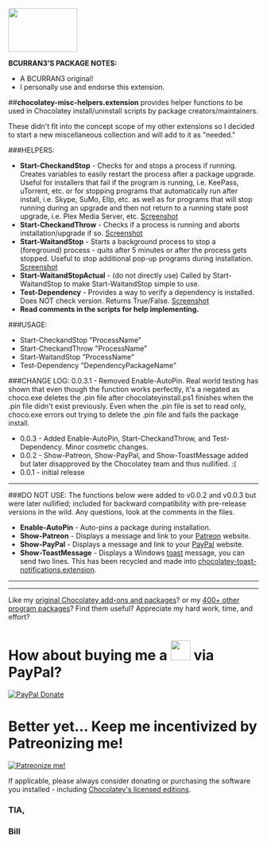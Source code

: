 <img src="https://raw.githubusercontent.com/bcurran3/ChocolateyPackages/master/mylogos/myunofficialChocolateylogo_icon.png" width="139" height="88">

**BCURRAN3'S PACKAGE NOTES:**

* A BCURRAN3 original!
* I personally use and endorse this extension.

##**chocolatey-misc-helpers.extension** provides helper functions to be used in Chocolatey install/uninstall scripts by package creators/maintainers.

These didn't fit into the concept scope of my other extensions so I decided to start a new miscellaneous collection and will add to it as "needed."

###HELPERS:
* **Start-CheckandStop** - Checks for and stops a process if running. Creates variables to easily restart the process after a package upgrade. Useful for installers that fail if the program is running, i.e. KeePass, uTorrent, etc. or for stopping programs that automatically run after install, i.e. Skype, SuMo, Ellp, etc. as well as for programs that will stop running during an upgrade and then not return to a running state post upgrade, i.e. Plex Media Server, etc. [Screenshot](https://raw.githubusercontent.com/bcurran3/ChocolateyPackages/master/chocolatey-misc-helpers.extension_extras/chocolatey-misc-helpers.extension_screenshot.png)
* **Start-CheckandThrow** - Checks if a process is running and aborts installation/upgrade if so. [Screenshot](https://raw.githubusercontent.com/bcurran3/ChocolateyPackages/master/chocolatey-misc-helpers.extension_extras/chocolatey-misc-helpers.extension_screenshot.png)
* **Start-WaitandStop** - Starts a background process to stop a (foreground) process - quits after 5 minutes or after the process gets stopped. Useful to stop additional pop-up programs during installation. [Screenshot](https://raw.githubusercontent.com/bcurran3/ChocolateyPackages/master/chocolatey-misc-helpers.extension_extras/chocolatey-misc-helpers.extension_screenshot.png)
* **Start-WaitandStopActual** - (do not directly use) Called by Start-WaitandStop to make Start-WaitandStop simple to use.
* **Test-Dependency** - Provides a way to verify a dependency is installed. Does NOT check version. Returns True/False. [Screenshot](https://raw.githubusercontent.com/bcurran3/ChocolateyPackages/master/chocolatey-misc-helpers.extension_extras/Test-Dependency_screenshot.png)
* **Read comments in the scripts for help implementing.**

###USAGE:
* Start-CheckandStop "ProcessName"
* Start-CheckandThrow "ProcessName"
* Start-WaitandStop "ProcessName"
* Test-Dependency "DependencyPackageName"

###CHANGE LOG:
0.0.3.1 - Removed Enable-AutoPin. Real world testing has shown that even though the function works perfectly, it's a negated as choco.exe deletes the .pin file after chocolateyinstall.ps1 finishes when the .pin file didn't exist previously. Even when the .pin file is set to read only, choco.exe errors out trying to delete the .pin file and fails the package install.
* 0.0.3 - Added Enable-AutoPin, Start-CheckandThrow, and Test-Dependency. Minor cosmetic changes.
* 0.0.2 - Show-Patreon, Show-PayPal, and Show-ToastMessage added but later disapproved by the Chocolatey team and thus nullified. :(
* 0.0.1 - initial release

***
###DO NOT USE: 
The functions below were added to v0.0.2 and v0.0.3 but were later nullified; included for backward compatibility with pre-release versions in the wild. Any questions, look at the comments in the files.

* **Enable-AutoPin** - Auto-pins a package during installation.
* **Show-Patreon** - Displays a message and link to your [Patreon](https://www.patreon.com/) website.
* **Show-PayPal** - Displays a message and link to your [PayPal](https://www.paypal.com/) website.
* **Show-ToastMessage** - Displays a Windows [toast](https://en.wikipedia.org/wiki/Windows_Push_Notification_Service) message, you can send two lines. This has been recycled and made into [chocolatey-toast-notifications.extension](https://chocolatey.org/packages/chocolatey-toast-notifications.extension).

***

***

Like my [original Chocolatey add-ons and packages](https://chocolatey.org/search?q=tag%3Abcurran3)? or my [400+ other program packages](https://chocolatey.org/profiles/bcurran3)? Find them useful? Appreciate my hard work, time, and effort?


<h1>How about buying me a <img src="https://cdn.rawgit.com/bcurran3/ChocolateyPackages/master/mylogos/beer.png" alt="" width="40" height="40"> via PayPal?</h1>

[![PayPal Donate](https://www.paypalobjects.com/webstatic/mktg/logo/AM_SbyPP_mc_vs_dc_ae.jpg)](https://www.paypal.me/bcurran3donations)

<h1>Better yet... Keep me incentivized by Patreonizing me!</h1>

[![Patreonize me!](https://c5.patreon.com/external/logo/downloads_wordmark_white_on_coral.png)](https://www.patreon.com/bcurran3)


If applicable, please always consider donating or purchasing the software you installed - including [Chocolatey's licensed editions](https://chocolatey.org/pricing).

<h3>TIA,</h3>

<h3>Bill</h3>